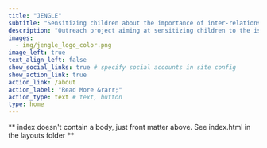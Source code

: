 ```yaml
---
title: "JENGLE"
subtitle: "Sensitizing children about the importance of inter-relationships in nature"
description: "Outreach project aiming at sensitizing children to the issues of biodiversity and its response to global changes by insisting on the importance of taking species interactions into account, i.e. looking at ecological systems as networks of interactions. "
images:
  - img/jengle_logo_color.png
image_left: true
text_align_left: false
show_social_links: true # specify social accounts in site config
show_action_link: true
action_link: /about
action_label: "Read More &rarr;"
action_type: text # text, button
type: home
---
```


** index doesn't contain a body, just front matter above.
See index.html in the layouts folder **
